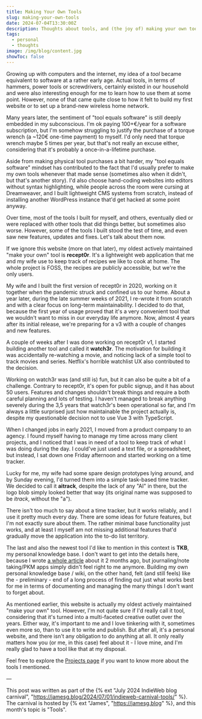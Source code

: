 ```yaml
---
title: Making Your Own Tools
slug: making-your-own-tools
date: 2024-07-04T13:30:00Z
description: Thoughts about tools, and (the joy of) making your own tools.
tags:
  - personal
  - thoughts
image: /img/blog/content.jpg
showToc: false
---
```


Growing up with computers and the internet, my idea of a _tool_ became equivalent to software at a rather early age. Actual tools, in terms of hammers, power tools or screwdrivers, certainly existed in our household and were also interesting enough for me to learn how to use them at some point. However, none of that came quite close to how it felt to build my first website or to set up a brand-new wireless home network.

Many years later, the sentiment of "tool equals software" is still deeply embedded in my subconscious. I'm ok paying 100+€/year for a software subscription, but I'm somehow struggling to justify the purchase of a torque wrench (a ~120€ one-time payment) to myself. I'd only need that torque wrench maybe 5 times per year, but that's not really an excuse either, considering that it's probably a once-in-a-lifetime purchase.

Aside from making physical tool purchases a bit harder, my "tool equals software" mindset has contributed to the fact that I'd usually prefer to make my own tools whenever that made sense (sometimes also when it didn't, but that's another story). I'd also choose hand-coding websites into editors without syntax highlighting, while people across the room were cursing at Dreamweaver, and I built lightweight CMS systems from scratch, instead of installing another WordPress instance that'd get hacked at some point anyway.

Over time, most of the tools I built for myself, and others, eventually died or were replaced with other tools that did things better, but sometimes also worse. However, some of the tools I built stood the test of time, and even saw new features, updates and fixes. Let's talk about them now.

If we ignore this website (more on that later), my oldest actively maintained "make your own" tool is **recept0r**. It's a lightweight web application that me and my wife use to keep track of recipes we like to cook at home. The whole project is FOSS, the recipes are publicly accessible, but we're the only users.

My wife and I built the first version of recept0r in 2020, working on it together when the pandemic struck and confined us to our home. About a year later, during the late summer weeks of 2021, I re-wrote it from scratch and with a clear focus on long-term maintainability. I decided to do that, because the first year of usage proved that it's a very convenient tool that we wouldn't want to miss in our everyday life anymore. Now, almost 4 years after its initial release, we're preparing for a v3 with a couple of changes and new features.

A couple of weeks after I was done working on recept0r v1, I started building another tool and called it **watch3r**. The motivation for building it was accidentally re-watching a movie, and noticing lack of a simple tool to track movies and series. Netflix's horrible watchlist UX also contributed to the decision.

Working on watch3r was (and still is) fun, but it can also be quite a bit of a challenge. Contrary to recept0r, it's open for public signup, and it has about 50 users. Features and changes shouldn't break things and require a both careful planning and lots of testing. I haven't managed to break anything severely during the 3,5 years that watch3r's been operational so far, and I'm always a little surprised just how maintainable the project actually is, despite my questionable decision not to use Vue 3 with TypeScript.

When I changed jobs in early 2021, I moved from a product company to an agency. I found myself having to manage my time across many client projects, and I noticed that I was in need of a tool to keep track of what I was doing during the day. I could've just used a text file, or a spreadsheet, but instead, I sat down one Friday afternoon and started working on a time tracker.

Lucky for me, my wife had some spare design prototypes lying around, and by Sunday evening, I'd turned them into a simple task-based time tracker. We decided to call it **aitrack**, despite the lack of any "AI" in there, but the logo blob simply looked better that way (its original name was supposed to be _itrack_, without the "a").

There isn't too much to say about a time tracker, but it works reliably, and I use it pretty much every day. There are some ideas for future features, but I'm not exactly sure about them. The rather minimal base functionality just works, and at least I myself am not missing additional features that'd gradually move the application into the to-do list territory.

The last and also the newest tool I'd like to mention in this context is **TKB**, my personal knowledge base. I don't want to get into the details here, because I wrote [a whole article](/blog/personal-knowledge-base/) about it 2 months ago, but journaling/note taking/PKM apps simply didn't feel right to me anymore. Building my own personal knowledge base / wiki, on the other hand, felt (and still feels) like the - preliminary - end of a long process of finding out just what works best for me in terms of documenting and managing the many things I don't want to forget about.

As mentioned earlier, this website is actually my oldest actively maintained "make your own" tool. However, I'm not quite sure if I'd really call it tool, considering that it's turned into a multi-faceted creative outlet over the years. Either way, it's important to me and I love tinkering with it, sometimes even more so, than to use it to write and publish. But after all, it's a personal website, and there isn't any obligation to do anything at all. It only really matters how you (or me, in this case) feel about it - I love mine, and I'm really glad to have a tool like that at my disposal.

Feel free to explore the [Projects page](/work/) if you want to know more about the tools I mentioned.

&mdash;

This post was written as part of the {% ext "July 2024 IndieWeb blog carnival", "https://jamesg.blog/2024/07/01/indieweb-carnival-tools/" %}.
The carnival is hosted by {% ext "James", "https://jamesg.blog" %}, and this month's topic is "Tools".
